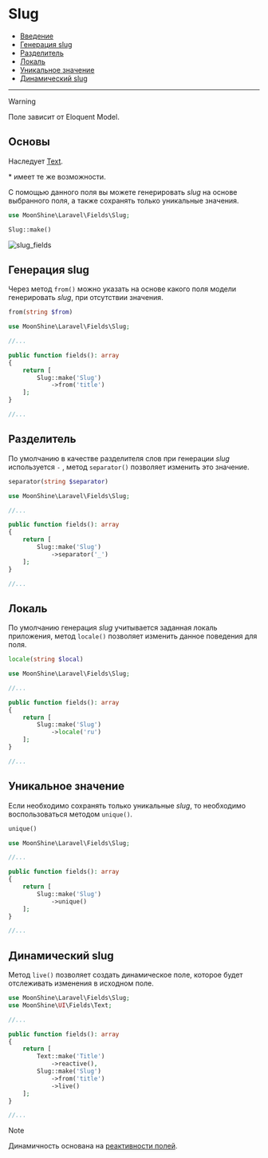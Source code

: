# Slug

- [Введение](#basics)
- [Генерация slug](#from)
- [Разделитель](#separator)
- [Локаль](#locale)
- [Уникальное значение](#unique)
- [Динамический slug](#live)

---

> [!WARNING]
> Поле зависит от Eloquent Model.

<a name="basics"></a>
## Основы

Наследует [Text](/docs/{{version}}/fields/text).

\* имеет те же возможности.

С помощью данного поля вы можете генерировать *slug* на основе выбранного поля, а также сохранять только уникальные значения.

```php
use MoonShine\Laravel\Fields\Slug;

Slug::make()
```

![slug_fields](https://moonshine-laravel.com/screenshots/slug.png)


<a name="from"></a>
## Генерация slug

Через метод `from()` можно указать на основе какого поля модели генерировать *slug*, при отсутствии значения.

```php
from(string $from)
```

```php
use MoonShine\Laravel\Fields\Slug;

//...

public function fields(): array
{
    return [
        Slug::make('Slug')
            ->from('title')
    ];
}

//...
```

<a name="separator"></a>
## Разделитель

По умолчанию в качестве разделителя слов при генерации *slug* используется `-` , метод `separator()` позволяет изменить это значение.

```php
separator(string $separator)
```

```php
use MoonShine\Laravel\Fields\Slug;

//...

public function fields(): array
{
    return [
        Slug::make('Slug')
            ->separator('_')
    ];
}

//...
```

<a name="locale"></a>
## Локаль
По умолчанию генерация *slug* учитывается заданная локаль приложения, метод `locale()` позволяет изменить данное поведения для поля.

```php
locale(string $local)
```

```php
use MoonShine\Laravel\Fields\Slug;

//...

public function fields(): array
{
    return [
        Slug::make('Slug')
            ->locale('ru')
    ];
}

//...
```

<a name="unique"></a>
## Уникальное значение

Если необходимо сохранять только уникальные *slug*, то необходимо воспользоваться методом `unique()`.

```php
unique()
```

```php
use MoonShine\Laravel\Fields\Slug;

//...

public function fields(): array
{
    return [
        Slug::make('Slug')
            ->unique()
    ];
}

//...
```

<a name="live"></a>
## Динамический slug

Метод `live()` позволяет создать динамическое поле, которое будет отслеживать изменения в исходном поле.

```php
use MoonShine\Laravel\Fields\Slug;
use MoonShine\UI\Fields\Text;

//...

public function fields(): array
{
    return [
        Text::make('Title')
            ->reactive(),
        Slug::make('Slug')
            ->from('title')
            ->live()
    ];
}

//...
```

> [!NOTE]
> Динамичность основана на [реактивности полей](/docs/{{version}}/fields/basic-methods#reactive).
> 